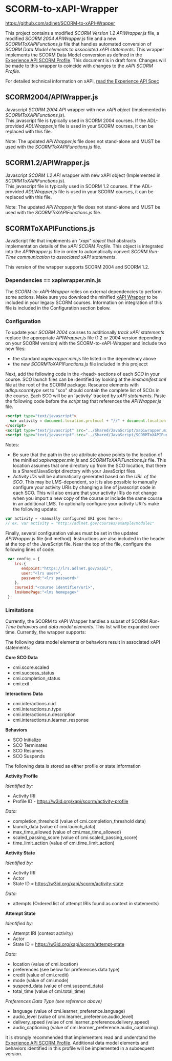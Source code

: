 SCORM-to-xAPI-Wrapper
=====================

https://github.com/adlnet/SCORM-to-xAPI-Wrapper

This project contains a modified *SCORM Version 1.2 APIWrapper.js* file, a modified *SCORM 2004 APIWrapper.js* file and a new *SCORMToXAPIFunctions.js* file that handles automated conversion of *SCORM Data Model elements* to *associated xAPI statements*.  This wrapper implements the SCORM Data Model conversion as defined in the [Experience API SCORM Profile](https://github.com/adlnet/xAPI-SCORM-Profile).  This document is in draft form.  Changes will be made to this wrapper to coincide with changes to the *xAPI SCORM Profile*.

For detailed technical information on xAPI, [read the Experience API Spec](https://github.com/adlnet/xAPI-Spec/blob/master/xAPI.md)

## SCORM2004/APIWrapper.js

Javascript *SCORM 2004 API* wrapper with new *xAPI object* (Implemented in *SCORMToXAPIFunctions.js*).  
This javascript file is typically used in SCORM 2004 courses.  If the ADL-provided *ADLWrapper.js* file is used in your SCORM courses, it can be replaced with this file.

Note: The updated *APIWrapper.js* file does not stand-alone and MUST be  used with the *SCORMToXAPIFunctions.js* file.

## SCORM1.2/APIWrapper.js

Javascript *SCORM 1.2 API* wrapper with new xAPI object (Implemented in *SCORMToXAPIFunctions.js*).  
This javascript file is typically used in SCORM 1.2 courses.  If the ADL-provided *ADLWrapper.js* file is used in your SCORM courses, it can be replaced with this file.

Note: The updated *APIWrapper.js* file does not stand-alone and MUST be  used with the *SCORMToXAPIFunctions.js* file.

## SCORMToXAPIFunctions.js

JavaScript file that implements an *"xapi" object* that abstracts implementation details of the *xAPI SCORM Profile*.  This object is integrated into the *APIWrapper.js* file in order to automatically convert *SCORM Run-Time communication* to *associated xAPI statements*.

This version of the wrapper supports SCORM 2004 and SCORM 1.2.

### Dependencies == xapiwrapper.min.js

The *SCORM-to-xAPI-Wrapper* relies on external dependencies to perform some actions. Make sure you download the minified [xAPI Wrapper](https://github.com/adlnet/xAPIWrapper/blob/master/dist/xapiwrapper.min.js) to be included in your legacy SCORM courses.  Information on integration of this file is included in the Configuration section below.

### Configuration

To update your *SCORM 2004* courses to additionally *track xAPI statements* replace the appropriate *APIWrapper.js* file (1.2 or 2004 version depending on your SCORM version) with the SCORM-to-xAPI-Wrapper and include two new files:  

* the standard *xapiwrapper.min.js* file listed in the dependency above
* the new *SCORMToXAPIFunctions.js* file included in this projecct

Next, add the following code in the &lt;head&gt; sections of each *SCO* in your course.  SCO launch files can be identified by looking at the *imsmanifest.xml* file at the root of the SCORM package.  Resource elements with *adlcp:scormtype* set to "sco" should contain the complete list of SCOs in the course.  Each SCO will be an 'activity' tracked by *xAPI statements*.  Paste the following code before the *script* tag that references the *APIWrapper.js* file.

```html
<script type="text/javascript">
  var activity = document.location.protocol + "//" + document.location.host + document.location.pathname;
</script>
<script type="text/javascript" src="../Shared/JavaScript/xapiwrapper.min.js"></script>
<script type="text/javascript" src="../Shared/JavaScript/SCORMToXAPIFunctions.js"></script>
```

Notes:

* Be sure that the path in the src attribute above points to the location of the minified *xapiwrapper.min.js* and *SCORMToXAPIFunctions.js* file.  This location assumes that one directory up from the SCO location, that there is a Shared/JavaScript directory with your JavaScript files.
* *Activity IDs* will be automatically generated based on the *URL of the SCO*.  This may be LMS-dependent, so it is also possible to manually configure your activity URIs by changing a line of javascript code in each SCO.  This will also ensure that your activity IRIs do not change when you import a new copy of the course or include the same course in an additional LMS.  To optionally configure your activity URI's make the following update:

```js
var activity = <manually configured URI goes here>;
// ex. var activity = "http://adlnet.gov/courses/example/module1"
```

Finally, several configuration values must be set in the updated *APIWrapper.js* file (init method).  Instructions are also included in the header at the top of the JavaScript file. Near the top of the file, configure the following lines of code:

```js
 var config = {
    lrs:{
       endpoint:"https://lrs.adlnet.gov/xapi/",
       user:"<lrs user>",
       password:"<lrs password>"
    },
    courseId:"<course identifier/uri>",
    lmsHomePage:"<lms homepage>"
 };
```

### Limitations

Currently, the SCORM to xAPI Wrapper handles a subset of SCORM *Run-Time behaviors* and *data model elements*.  This list will be expanded over time.  Currently, the wrapper supports:

The following data model elements or behaviors result in associated xAPI statements:

**Core SCO Data**

* cmi.score.scaled
* cmi.success_status
* cmi.completion_status
* cmi.exit

**Interactions Data**

* cmi.interactions.n.id
* cmi.interactions.n.type
* cmi.interactions.n.description
* cmi.interactions.n.learner_response

**Behaviors**

* SCO Initialize
* SCO Terminates
* SCO Resumes
* SCO Suspends

The following data is stored as either profile or state information

**Activity Profile**  

*Identified by:*
* Activity IRI
* Profile ID - https://w3id.org/xapi/scorm/activity-profile

*Data:*

* completion_threshold (value of cmi.completion_threshold data)
* launch_data (value of cmi.launch_data)
* max_time_allowed (value of cmi.max_time_allowed)
* scaled_passing_score (value of cmi.scaled_passing_score)
* time_limit_action (value of cmi.time_limit_action)

**Activity State**

*Identified by:*

* Activity IRI
* Actor
* State ID = https://w3id.org/xapi/scorm/activity-state

*Data:*
* attempts (Ordered list of attempt IRIs found as context in statements)

**Attempt State**

*Identified by:*

* Attempt IRI (context activity)
* Actor
* State ID = https://w3id.org/xapi/scorm/attempt-state

*Data:*

* location (value of cmi.location)
* preferences (see below for preferences data type)
* credit (value of cmi.credit)
* mode (value of cmi.mode)
* suspend_data (value of cmi.suspend_data)
* total_time (value of cmi.total_time)

*Preferences Data Type (see reference above)*

* language (value of cmi.learner_preference.language)
* audio_level (value of cmi.learner_preference.audio_level)
* delivery_speed (value of cmi.learner_preference.delivery_speed)
* audio_captioning (value of cmi.learner_preference.audio_captioning)

It is strongly recommended that implementers read and understand the [Experience API SCORM Profile](https://github.com/adlnet/xAPI-SCORM-Profile).  Additional data model elements and behaviors identified in this profile will be implemented in a subsequent version.

